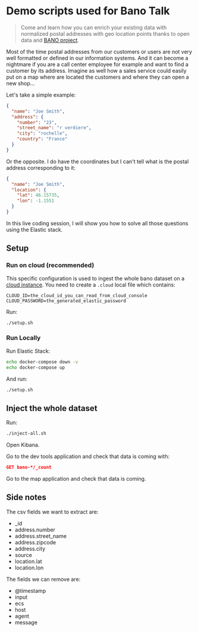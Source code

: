 # Demo scripts used for Bano Talk

> Come and learn how you can enrich your existing data with normalized postal addresses with geo location points thanks to open data and [BANO project](http://bano.openstreetmap.fr/data/).

Most of the time postal addresses from our customers or users are not very well formatted or defined in our information systems. And it can become a nightmare if you are a call center employee for example and want to find a customer by its address.
Imagine as well how a sales service could easily put on a map where are located the customers and where they can open a new shop...

Let's take a simple example:

```json
{
  "name": "Joe Smith",
  "address": {
    "number": "23",
    "street_name": "r verdiere",
    "city": "rochelle",
    "country": "France"
  }
}
```

Or the opposite. I do have the coordinates but I can't tell what is the postal address corresponding to it:

```json
{
  "name": "Joe Smith",
  "location": {
    "lat": 46.15735,
    "lon": -1.1551
  }
}
```

In this live coding session, I will show you how to solve all those questions using the Elastic stack.

## Setup

### Run on cloud (recommended)

This specific configuration is used to ingest the whole bano dataset on a [cloud instance](https://cloud.elastic.co).
You need to create a `.cloud` local file which contains:

```properties
CLOUD_ID=the_cloud_id_you_can_read_from_cloud_console
CLOUD_PASSWORD=the_generated_elastic_password
```

Run:

```sh
./setup.sh
```

### Run Locally

Run Elastic Stack:

```sh
echo docker-compose down -v
echo docker-compose up
```

And run:

```sh
./setup.sh
```

## Inject the whole dataset

Run:

```sh
./inject-all.sh
```

Open Kibana.

Go to the dev tools application and check that data is coming with:

```json
GET bano-*/_count
```

Go to the map application and check that data is coming.

## Side notes

The csv fields we want to extract are:

* _id
* address.number
* address.street_name
* address.zipcode
* address.city
* source
* location.lat
* location.lon

The fields we can remove are:

* @timestamp
* input
* ecs
* host
* agent
* message
